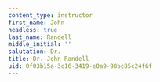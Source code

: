 ```yaml
---
content_type: instructor
first_name: John
headless: true
last_name: Randell
middle_initial: ''
salutation: Dr.
title: Dr. John Randell
uid: 0f03b15a-3c16-3419-e0a9-98bc85c24f6f
---
```

